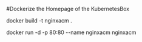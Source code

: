 #Dockerize the Homepage of the KubernetesBox


docker build -t nginxacm .

docker run -d -p 80:80 --name nginxacm nginxacm
